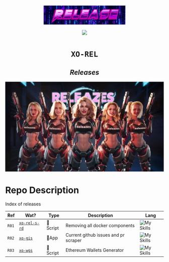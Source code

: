 <p align="center"><a href="https://x.com/xyizko" target="_blank" rel="noopener noreferrer"><img src="https://raw.githubusercontent.com/xyizko/xo-tagz/refs/heads/main/gfx/a.png"></a></p>

<p align="center">
<a href="https://twitter.com/xyizko" target="_blank">
<img src="https://hits.seeyoufarm.com/api/count/incr/badge.svg?url=https%3A%2F%2Fgithub.com%2Fxyizko%2Fxo-rel&count_bg=%239C18B3&title_bg=%23555555&icon=&icon_color=%23E7E7E7&title=%F0%9F%91%81%EF%B8%8F+&edge_flat=false"/>
</a>


<h1 align="center"><code>XO-REL</code></h1>
<h2 align="center"><i>Releases</i></h2>

[![](./gfx/x.png)](https://youtu.be/rxziz-IcBKQ?feature=shared)

# Repo Description
Index of releases

| Ref   | Wat?                                                   | Type   | Description                    | Lang                                                                                   |
| ----- | ------------------------------------------------------ | ------ | ------------------------------ | -------------------------------------------------------------------------------------- |
| `R01` | [`xo-rel-s-rd`](https://github.com/xyizko/xo-rel-s-rd) | 🍫Script | Removing all docker components | ![My Skills](https://skillicons.dev/icons?i=bash,powershell) |
| `R02` | [`xo-gis`](https://github.com/xyizko/xo-gis) | 🍰App | Current github issues and pr scraper | ![My Skills](https://skillicons.dev/icons?i=python) |
| `R03` | [`xo-wgs`](https://github.com/xyizko/xo-wgs) | 🍫Script | Ethereum Wallets Generator | ![My Skills](https://skillicons.dev/icons?i=python)|

